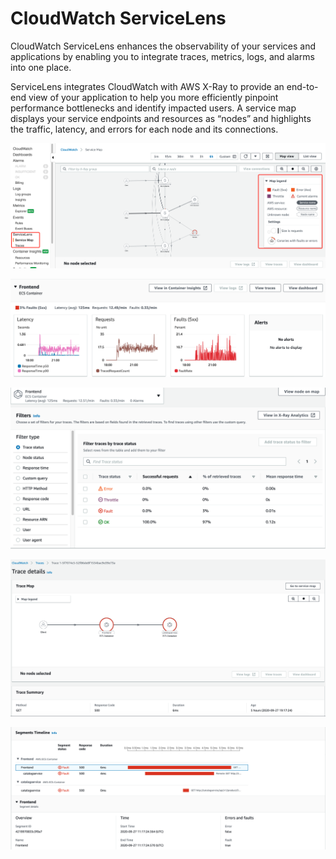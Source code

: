 # CloudWatch ServiceLens

CloudWatch ServiceLens enhances the observability of your services and applications by enabling you to integrate traces, metrics, logs, and alarms into one place.

ServiceLens integrates CloudWatch with AWS X-Ray to provide an end-to-end view of your application to help you more efficiently pinpoint performance bottlenecks and identify impacted users. A service map displays your service endpoints and resources as “nodes” and highlights the traffic, latency, and errors for each node and its connections.

![serviceLens-UI](media/serviceLens-UI.png)

![serviceLens-frontedSvc](media/serviceLens-frontedSvc.png)

![serviceLens-FrontSvc-Traces](media/serviceLens-FrontSvc-Traces.png)

![serviceLens-Failed-Traces](media/serviceLens-Failed-Traces.png)

![serviceLens-Failed-seg](media/serviceLens-Failed-seg.png)